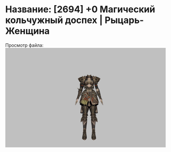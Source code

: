 # Название: [2694] +0 Магический кольчужный доспех | Рыцарь-Женщина

Просмотр файла:
![p010006.png](p010006.png)